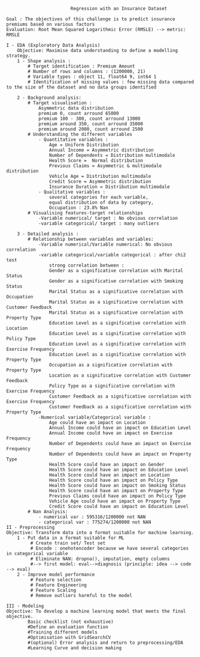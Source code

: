                             Regression with an Insurance Dataset

    Goal : The objectives of this challenge is to predict insurance premiums based on various factors
    Evaluation: Root Mean Squared Logarithmic Error (RMSLE) --> metric: RMSLE 

    I - EDA (Exploratory Data Analysis)
        Objective: Maximise data understanding to define a modelling strategy.
        1 - Shape analysis : 
            # Target identification : Premium Amount
            # Number of rows and columns : (1200000, 21)
            # Variable types : object 11, float64 9, int64 1
            # Identification of missing values : few missing data compared to the size of the dataset and no data groups identified

        2 - Background analysis:
            # Target visualisation : 
                Asymmetric data distribution
                premium 0, count arround 65000 
                premium 100 - 300, count arround 13000
                premium around 350, count arround 35000
                premium around 2000, count arround 2500 
            # Understanding the different variables
                - Quantitative variables : 
                    Age = Uniform Distribution
                    Annual Income = Asymmetric distribution
                    Number of Dependents = Distribution multimodale
                    Health Score =  Normal distribution
                    Previous Claims = Asymmetric & multimodale distribution
                    Vehicle Age = Distribution multimodale
                    Credit Score = Asymmetric distribution
                    Insurance Duration = Distribution multimodale
                - Qualitative variables : 
                    several categories for each variable, 
                    equal distribution of data by category, 
                    Occupation : 23.8% Nan
            # Visualising features-target relationships
                -Variable numerical/ target : No obvious correlation
                -variable categorical/ target : many outliers

        3 - Detailed analysis :
            # Relationship between variables and variables:
                -Variable numerical/Variable numerical: No obvious correlation
                -variable categorical/variable categorical : after chi2 test
                    strong correlation between : 
                    Gender as a significative correlation with Marital Status
                    Gender as a significative correlation with Smoking Status
                    Marital Status as a significative correlation with Occupation
                    Marital Status as a significative correlation with Customer Feedback
                    Marital Status as a significative correlation with Property Type
                    Education Level as a significative correlation with Location
                    Education Level as a significative correlation with Policy Type
                    Education Level as a significative correlation with Exercise Frequency
                    Education Level as a significative correlation with Property Type
                    Occupation as a significative correlation with Property Type
                    Location as a significative correlation with Customer Feedback
                    Policy Type as a significative correlation with Exercise Frequency
                    Customer Feedback as a significative correlation with Exercise Frequency
                    Customer Feedback as a significative correlation with Property Type
                -Numerical variable/Categorical variable :
                    Age could have an impact on Location
                    Annual Income could have an impact on Education Level
                    Annual Income could have an impact on Exercise Frequency
                    Number of Dependents could have an impact on Exercise Frequency
                    Number of Dependents could have an impact on Property Type
                    Health Score could have an impact on Gender
                    Health Score could have an impact on Education Level
                    Health Score could have an impact on Location
                    Health Score could have an impact on Policy Type
                    Health Score could have an impact on Smoking Status
                    Health Score could have an impact on Property Type
                    Previous Claims could have an impact on Policy Type
                    Vehicle Age could have an impact on Property Type
                    Credit Score could have an impact on Education Level
            # Nan Analysis:
                - numerical var : 595316/1200000 not NAN
                - categorical var : 775274/1200000 not NAN
    II - Preprocessing
    Objective: Transform data into a format suitable for machine learning.
        1 - Put data in a format suitable for ML
             # Create train set/ Test set
             # Encode : onehotencoder because we have several categories in categorical variable
             # Eliminate NAN: dropna(), imputation, empty columns
             #--> first model: eval-->diagnosis (principle: idea --> code --> eval)
        2 - Improve model performance
             # Feature selection
             # Feature Engineering
             # Feature Scaling
             # Remove outliers harmful to the model

    III - Modeling
    Objective: To develop a machine learning model that meets the final objective.
            Basic checklist (not exhaustive)
            #Define an evaluation function
            #Training different models
            #Optimisation with GridSearchCV
            #(optional) Error analysis and return to preprocessing/EDA
            #Learning Curve and decision making
            